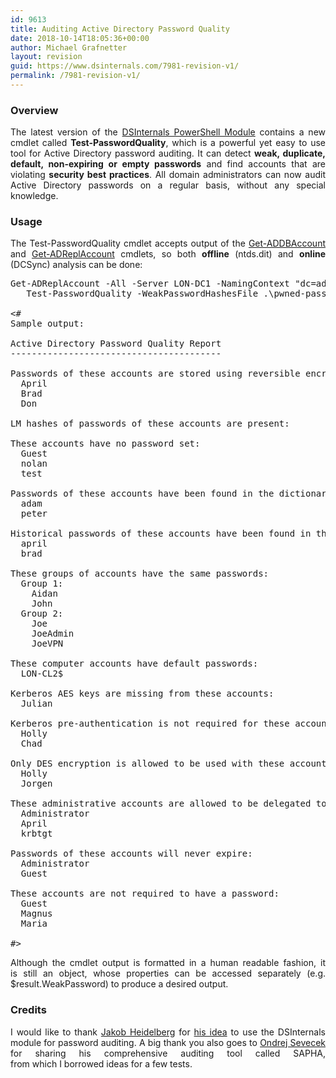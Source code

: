 ```yaml
---
id: 9613
title: Auditing Active Directory Password Quality
date: 2018-10-14T18:05:36+00:00
author: Michael Grafnetter
layout: revision
guid: https://www.dsinternals.com/7981-revision-v1/
permalink: /7981-revision-v1/
---
```

### Overview

<p style="text-align: justify;">
  The&nbsp;latest version of&nbsp;the <a href="https://github.com/MichaelGrafnetter/DSInternals">DSInternals PowerShell Module</a> contains a&nbsp;new cmdlet called <strong>Test-PasswordQuality</strong>, which&nbsp;is&nbsp;a powerful yet&nbsp;easy to&nbsp;use tool for&nbsp;Active Directory password auditing. It can detect <strong>weak, duplicate, default, non-expiring or&nbsp;empty passwords</strong> and&nbsp;find accounts that&nbsp;are violating <strong>security best practices</strong>. All domain administrators can now&nbsp;audit Active Directory passwords on a&nbsp;regular basis, without any special knowledge.
</p>

### Usage

<p style="text-align: justify;">
  The&nbsp;Test-PasswordQuality cmdlet accepts output of&nbsp;the <a href="https://www.dsinternals.com/en/dumping-ntds-dit-files-using-powershell/">Get-ADDBAccount</a> and&nbsp;<a href="https://www.dsinternals.com/en/retrieving-active-directory-passwords-remotely/">Get-ADReplAccount</a> cmdlets, so&nbsp;both <strong>offline</strong> (ntds.dit) and&nbsp;<strong>online</strong> (DCSync) analysis can be done:
</p>

<pre class="lang:ps decode:true  ">Get-ADReplAccount -All -Server LON-DC1 -NamingContext "dc=adatum,dc=com" |
   Test-PasswordQuality -WeakPasswordHashesFile .\pwned-passwords-ntlm-ordered-by-count.txt -IncludeDisabledAccounts

&lt;#
Sample output:

Active Directory Password Quality Report
----------------------------------------

Passwords of&nbsp;these accounts are stored using reversible encryption:
  April
  Brad
  Don

LM hashes of&nbsp;passwords of&nbsp;these accounts are present:

These accounts have no password set:
  Guest
  nolan
  test

Passwords of&nbsp;these accounts have been found in&nbsp;the&nbsp;dictionary:
  adam
  peter

Historical passwords of&nbsp;these accounts have been found in&nbsp;the&nbsp;dictionary:
  april
  brad

These groups of&nbsp;accounts have the&nbsp;same passwords:
  Group 1:
    Aidan
    John
  Group 2:
    Joe
    JoeAdmin
    JoeVPN

These computer accounts have default passwords:
  LON-CL2$

Kerberos AES keys are missing from&nbsp;these accounts:
  Julian

Kerberos pre-authentication is&nbsp;not required for&nbsp;these accounts:
  Holly
  Chad

Only DES encryption is&nbsp;allowed to&nbsp;be used with these accounts:
  Holly
  Jorgen

These administrative accounts are allowed to&nbsp;be delegated to&nbsp;a service:
  Administrator
  April
  krbtgt

Passwords of&nbsp;these accounts will never expire:
  Administrator
  Guest

These accounts are not required to&nbsp;have a&nbsp;password:
  Guest
  Magnus
  Maria

#&gt;</pre>

<p style="text-align: justify;">
  Although&nbsp;the&nbsp;cmdlet output is&nbsp;formatted in&nbsp;a human readable fashion, it is&nbsp;still an object, whose properties can be accessed separately (e.g. <span class="lang:ps decode:true crayon-inline ">$result.WeakPassword</span>) to&nbsp;produce a&nbsp;desired output.
</p>

### Credits

<p style="text-align: justify;">
  I&nbsp;would like to&nbsp;thank <a href="https://twitter.com/jakobheidelberg">Jakob Heidelberg</a> for&nbsp;<a href="http://flemmingriis.com/get-badpasswords/">his idea</a> to&nbsp;use the&nbsp;DSInternals module for&nbsp;password auditing. A&nbsp;big thank you also goes to&nbsp;<a href="http://www.sevecek.com/EnglishPages/default.aspx">Ondrej Sevecek</a> for&nbsp;sharing his comprehensive auditing tool called SAPHA, from&nbsp;which&nbsp;I&nbsp;borrowed ideas for&nbsp;a&nbsp;few tests.
</p>